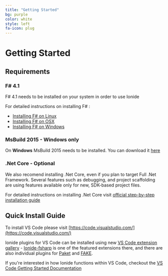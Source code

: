 ```yaml
---
title: "Getting Started"
bg: purple
color: white
style: left
fa-icon: plug
---
```


# Getting Started

## Requirements

### F# 4.1

F# 4.1 needs to be installed on your system in order to use Ionide

For detailed instructions on installing F# :

* [Installing F# on Linux](http://fsharp.org/use/linux/)
* [Installing F# on OSX](http://fsharp.org/use/mac/)
* [Installing F# on Windows](http://fsharp.org/use/windows/)

### MsBuild 2015 - Windows only

On **Windows** MsBuild 2015 needs to be installed. You can download it [here](https://www.microsoft.com/en-us/download/details.aspx?id=48159)

### .Net Core - Optional

We also recomend installing .Net Core, even if you plan to target Full .Net Framework. Several features such as debugging, and project scaffolding are using features available only for new, SDK-based project files.

For detailed instructions on installing .Net Core visit [official step-by-step installation guide](https://www.microsoft.com/net/core)

## Quick Install Guide

To install VS Code please visit [https://code.visualstudio.com/](https://code.visualstudio.com/)

Ionide plugins for VS Code can be installed using new [VS Code extension gallery](https://marketplace.visualstudio.com/#VSCode) - [Ionide-fsharp](https://marketplace.visualstudio.com/items/Ionide.Ionide-fsharp) is one of the featured extensions there, and there are also individual plugins for [Paket](https://marketplace.visualstudio.com/items/Ionide.Ionide-Paket) and [FAKE](https://marketplace.visualstudio.com/items/Ionide.Ionide-FAKE).

If you're interested in how Ionide functions within VS Code, checkout the [VS Code Getting Started Documentation](https://code.visualstudio.com/Docs)

